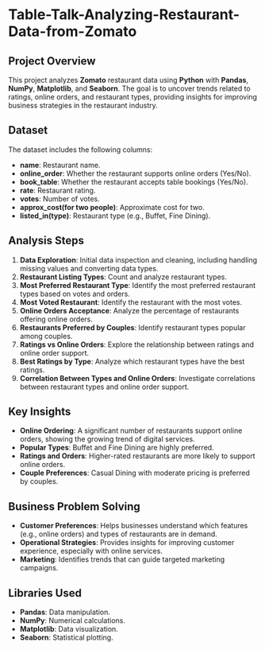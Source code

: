 # Table-Talk-Analyzing-Restaurant-Data-from-Zomato

## Project Overview

This project analyzes **Zomato** restaurant data using **Python** with **Pandas**, **NumPy**, **Matplotlib**, and **Seaborn**. The goal is to uncover trends related to ratings, online orders, and restaurant types, providing insights for improving business strategies in the restaurant industry.

## Dataset

The dataset includes the following columns:
- **name**: Restaurant name.
- **online_order**: Whether the restaurant supports online orders (Yes/No).
- **book_table**: Whether the restaurant accepts table bookings (Yes/No).
- **rate**: Restaurant rating.
- **votes**: Number of votes.
- **approx_cost(for two people)**: Approximate cost for two.
- **listed_in(type)**: Restaurant type (e.g., Buffet, Fine Dining).

## Analysis Steps

1. **Data Exploration**: Initial data inspection and cleaning, including handling missing values and converting data types.
2. **Restaurant Listing Types**: Count and analyze restaurant types.
3. **Most Preferred Restaurant Type**: Identify the most preferred restaurant types based on votes and orders.
4. **Most Voted Restaurant**: Identify the restaurant with the most votes.
5. **Online Orders Acceptance**: Analyze the percentage of restaurants offering online orders.
6. **Restaurants Preferred by Couples**: Identify restaurant types popular among couples.
7. **Ratings vs Online Orders**: Explore the relationship between ratings and online order support.
8. **Best Ratings by Type**: Analyze which restaurant types have the best ratings.
9. **Correlation Between Types and Online Orders**: Investigate correlations between restaurant types and online order support.

## Key Insights

- **Online Ordering**: A significant number of restaurants support online orders, showing the growing trend of digital services.
- **Popular Types**: Buffet and Fine Dining are highly preferred.
- **Ratings and Orders**: Higher-rated restaurants are more likely to support online orders.
- **Couple Preferences**: Casual Dining with moderate pricing is preferred by couples.

## Business Problem Solving

- **Customer Preferences**: Helps businesses understand which features (e.g., online orders) and types of restaurants are in demand.
- **Operational Strategies**: Provides insights for improving customer experience, especially with online services.
- **Marketing**: Identifies trends that can guide targeted marketing campaigns.

## Libraries Used

- **Pandas**: Data manipulation.
- **NumPy**: Numerical calculations.
- **Matplotlib**: Data visualization.
- **Seaborn**: Statistical plotting.



